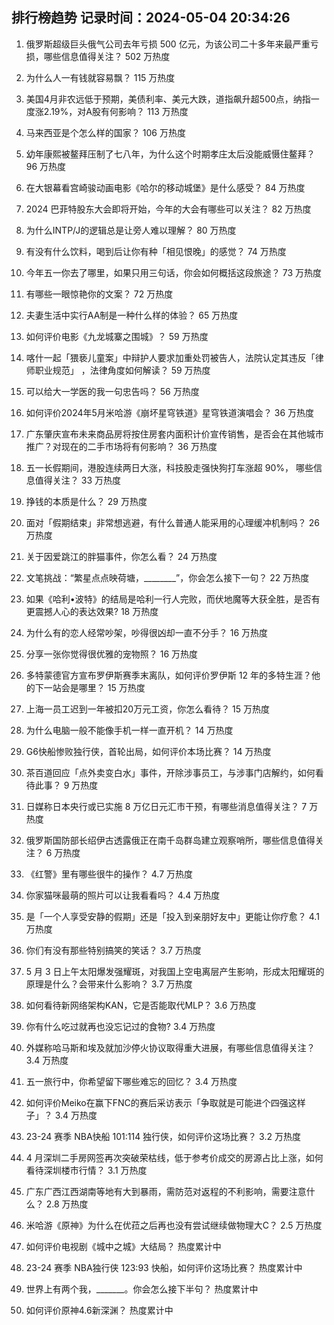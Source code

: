 
## 排行榜趋势 记录时间：2024-05-04 20:34:26
  
  1. 俄罗斯超级巨头俄气公司去年亏损 500 亿元，为该公司二十多年来最严重亏损，哪些信息值得关注？ 502 万热度
    
  2. 为什么人一有钱就容易飘？ 115 万热度
    
  3. 美国4月非农远低于预期，美债利率、美元大跌，道指飙升超500点，纳指一度涨2.19%，对A股有何影响？ 113 万热度
    
  4. 马来西亚是个怎么样的国家？ 106 万热度
    
  5. 幼年康熙被鳌拜压制了七八年，为什么这个时期孝庄太后没能威慑住鳌拜？ 96 万热度
    
  6. 在大银幕看宫崎骏动画电影《哈尔的移动城堡》是什么感受？ 84 万热度
    
  7. 2024 巴菲特股东大会即将开始，今年的大会有哪些可以关注？ 82 万热度
    
  8. 为什么INTP/J的逻辑总是让旁人难以理解？ 80 万热度
    
  9. 有没有什么饮料，喝到后让你有种「相见恨晚」的感觉？ 74 万热度
    
  10. 今年五一你去了哪里，如果只用三句话，你会如何概括这段旅途？ 73 万热度
    
  11. 有哪些一眼惊艳你的文案？ 72 万热度
    
  12. 夫妻生活中实行AA制是一种什么样的体验？ 65 万热度
    
  13. 如何评价电影《九龙城寨之围城》？ 59 万热度
    
  14. 喀什一起「猥亵儿童案」中辩护人要求加重处罚被告人，法院认定其违反「律师职业规范」 ，法律角度如何解读？ 59 万热度
    
  15. 可以给大一学医的我一句忠告吗？ 56 万热度
    
  16. 如何评价2024年5月米哈游《崩坏星穹铁道》星穹铁道演唱会？ 36 万热度
    
  17. 广东肇庆宣布未来商品房将按住房套内面积计价宣传销售，是否会在其他城市推广？对现在的二手市场将有何影响？ 36 万热度
    
  18. 五一长假期间，港股连续两日大涨，科技股走强快狗打车涨超 90%， 哪些信息值得关注？ 33 万热度
    
  19. 挣钱的本质是什么？ 29 万热度
    
  20. 面对「假期结束」非常想逃避，有什么普通人能采用的心理缓冲机制吗？ 26 万热度
    
  21. 关于因爱跳江的胖猫事件，你怎么看？ 24 万热度
    
  22. 文笔挑战：“繁星点点映荷塘，________”，你会怎么接下一句？ 22 万热度
    
  23. 如果《哈利•波特》的结局是哈利一行人完败，而伏地魔等大获全胜，是否有更震撼人心的表达效果? 18 万热度
    
  24. 为什么有的恋人经常吵架，吵得很凶却一直不分手？ 16 万热度
    
  25. 分享一张你觉得很优雅的宠物照？ 16 万热度
    
  26. 多特蒙德官方宣布罗伊斯赛季末离队，如何评价罗伊斯 12 年的多特生涯？他的下一站会是哪里？ 15 万热度
    
  27. 上海一员工迟到一年被扣20万元工资，你怎么看待？ 15 万热度
    
  28. 为什么电脑一般不能像手机一样一直开机？ 14 万热度
    
  29. G6快船惨败独行侠，首轮出局，如何评价本场比赛？ 14 万热度
    
  30. 茶百道回应「点外卖变白水」事件，开除涉事员工，与涉事门店解约，如何看待此事？ 9 万热度
    
  31. 日媒称日本央行或已实施 8 万亿日元汇市干预，有哪些消息值得关注？ 7 万热度
    
  32. 俄罗斯国防部长绍伊古透露俄正在南千岛群岛建立观察哨所，哪些信息值得关注？ 6 万热度
    
  33. 《红警》里有哪些很牛的操作？ 4.7 万热度
    
  34. 你家猫咪最萌的照片可以让我看看吗？ 4.4 万热度
    
  35. 是「一个人享受安静的假期」还是「投入到亲朋好友中」更能让你疗愈？ 4.1 万热度
    
  36. 你们有没有那些特别搞笑的笑话？ 3.7 万热度
    
  37. 5 月 3 日上午太阳爆发强耀斑，对我国上空电离层产生影响，形成太阳耀斑的原理是什么？会带来什么影响？ 3.7 万热度
    
  38. 如何看待新网络架构KAN，它是否能取代MLP？ 3.6 万热度
    
  39. 你有什么吃过就再也没忘记过的食物? 3.4 万热度
    
  40. 外媒称哈马斯和埃及就加沙停火协议取得重大进展，有哪些信息值得关注？ 3.4 万热度
    
  41. 五一旅行中，你希望留下哪些难忘的回忆？ 3.4 万热度
    
  42. 如何评价Meiko在赢下FNC的赛后采访表示「争取就是可能进个四强这样子」？ 3.4 万热度
    
  43. 23-24 赛季 NBA快船 101:114 独行侠，如何评价这场比赛？ 3.2 万热度
    
  44. 4 月深圳二手房网签再次突破荣枯线，低于参考价成交的房源占比上涨，如何看待深圳楼市行情？ 3.1 万热度
    
  45. 广东广西江西湖南等地有大到暴雨，需防范对返程的不利影响，需要注意什么？ 2.8 万热度
    
  46. 米哈游《原神》为什么在优菈之后再也没有尝试继续做物理大C？ 2.5 万热度
    
  47. 如何评价电视剧《城中之城》大结局？ 热度累计中
    
  48. 23-24 赛季 NBA独行侠 123:93 快船，如何评价这场比赛？ 热度累计中
    
  49. 世界上有两个我，_______。你会怎么接下半句？ 热度累计中
    
  50. 如何评价原神4.6新深渊？ 热度累计中
    